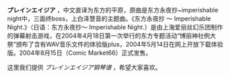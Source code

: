 

**プレインエイジア** ，中文直译为东方的平原，原曲是东方永夜抄~imperishable night中，三面终boss，上白泽慧音的主题曲。《东方永夜抄
～ Imperishable Night.》（日语：东方永夜抄～ Imperishable
Night.）是由上海爱丽丝幻乐团制作的弹幕射击游戏，在2004年4月18日第一次举行的东方专题活动“博丽神社例大祭”颁布了含有WAV音乐文件的体验版plus，2004年5月14日在网上开放下载体验版。2004年8月15日（Comic
Market66）正式发售。

  
这里我们提供 _プレインエイジア钢琴谱_ ，希望大家喜欢。

